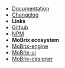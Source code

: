 - [Documentation](guide "MoBrix-engine-plugin-url-checker - documentation")
- [Changelog](changelog "MoBrix-engine-plugin-url-checker - changelog")
- **Links**
- [Github](https://github.com/cianciarusocataldo/mobrix-engine-plugin-url-checker)
- [NPM](https://www.npmjs.com/package/mobrix-engine-plugin-url-checker)
- **MoBrix ecosystem**
- [MoBrix-engine](https://github.com/cianciarusocataldo/mobrix-engine)
- [MoBrix-ui](https://github.com/cianciarusocataldo/mobrix-ui)
- [MoBrix-designer](https://github.com/cianciarusocataldo/mobrix-designer)